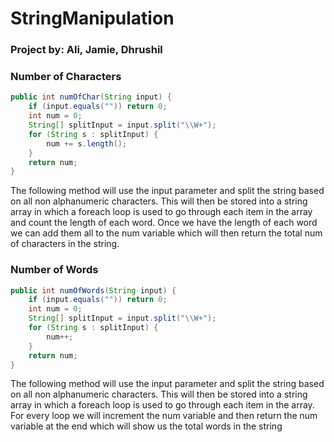 # StringManipulation
### Project by: Ali, Jamie, Dhrushil

### Number of Characters
```java
public int numOfChar(String input) {
    if (input.equals("")) return 0;
    int num = 0;
    String[] splitInput = input.split("\\W+");
    for (String s : splitInput) {
        num += s.length();
    }
    return num;
}
```
The following method will use the input parameter and split the string based on all non alphanumeric characters. This will then be stored into a string array in which a foreach loop is used to go through each item in the array and count the length of each word. Once we have the length of each word we can add them all to the num variable which will then return the total num of characters in the string.

### Number of Words
```java
public int numOfWords(String input) {
    if (input.equals("")) return 0;
    int num = 0;
    String[] splitInput = input.split("\\W+");
    for (String s : splitInput) {
        num++;
    }
    return num;
}
```
The following method will use the input parameter and split the string based on all non alphanumeric characters. This will then be stored into a string array in which a foreach loop is used to go through each item in the array. For every loop we will increment the num variable and then return the num variable at the end which will show us the total words in the string

